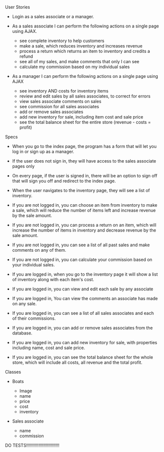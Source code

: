 User Stories

* Login as a sales associate or a manager.

* As a sales associate I can perform the following actions on a single page using AJAX.
	* see complete inventory to help customers
	* make a sale, which reduces inventory and increases revenue
	* process a return which returns an item to inventory and credits a refund
	* see all of my sales, and make comments that only I can see
	* calculate my commission based on my individual sales

* As a manager I can perform the following actions on a single page using AJAX
	* see inventory AND costs for inventory items
	* review and edit sales by all sales associates, to correct for errors
	* view sales associate comments on sales
	* see commission for all sales associates
	* add or remove sales associates
	* add new inventory for sale, including item cost and sale price
	* see the total balance sheet for the entire store (revenue - costs = profit)


Specs

* When you go to the index page, the program has a form that will let you log in or sign up as a manager.
* If the user does not sign in, they will have access to the sales associate pages only
* On every page, if the user is signed in, there will be an option to sign off that will sign you off and redirect to the index page.
* When the user navigates to the inventory page, they will see a list of inventory.
* If you are not logged in, you can choose an item from inventory to make a sale, which will reduce the number of items left and increase revenue by the sale amount.
* If you are not logged in, you can process a return on an item, which will increase the number of items in inventory and decrease revenue by the sale amount.
* If you are not logged in, you can see a list of all past sales and make comments on any of them.
* If you are not logged in, you can calculate your commission based on your individual sales.

* If you are logged in, when you go to the inventory page it will show a list of inventory along with each item's cost.
* If you are logged in, you can view and edit each sale by any associate
* If you are logged in, You can view the comments an associate has made on any sale.
* If you are logged in, you can see a list of all sales associates and each of their commissions.
* If you are logged in, you can add or remove sales associates from the database.
* If you are logged in, you can add new inventory for sale, with properties including name, cost and sale price.
* If you are logged in, you can see the total balance sheet for the whole store, which will include all costs, all revenue and the total profit.

Classes
* Boats
	* Image
	* name
	* price
	* cost
	* inventory

* Sales associate
	* name
	* commission
	

DO TESTS!!!!!!!!!!!!!!!!!!!!!!!!!!!
